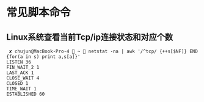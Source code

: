 # 常见脚本命令

## Linux系统查看当前Tcp/ip连接状态和对应个数

```
 ✘ chujun@MacBook-Pro-4  ~  netstat -na | awk '/^tcp/ {++s[$NF]} END {for(a in s) print a,s[a]}'
LISTEN 36
FIN_WAIT_2 1
LAST_ACK 1
CLOSE_WAIT 4
CLOSED 1
TIME_WAIT 1
ESTABLISHED 60
```
